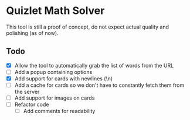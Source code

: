 # Quizlet Math Solver
This tool is still a proof of concept, do not expect actual quality and polishing (as of now).

## Todo
* [X] Allow the tool to automatically grab the list of words from the URL
* [ ] Add a popup containing options
* [X] Add support for cards with newlines (\n)
* [ ] Add a cache for cards so we don't have to constantly fetch them from the server
* [ ] Add support for images on cards
* [ ] Refactor code
    * [ ] Add comments for readability